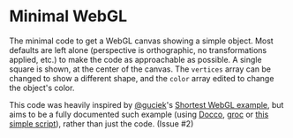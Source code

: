 # Minimal WebGL

The minimal code to get a WebGL canvas showing a simple object.
Most defaults are left alone
  (perspective is orthographic, no transformations applied, etc.)
  to make the code as approachable as possible.
A single square is shown, at the center of the canvas.
  The `vertices` array can be changed to show a different shape,
  and the `color` array edited to change the object's color.

This code was heavily inspired by [@guciek](https://github.com/guciek)'s
  [Shortest WebGL example](https://sites.google.com/site/progyumming/javascript/shortest-webgl),
  but aims to be a fully documented such example
  (using [Docco](http://jashkenas.github.io/docco/),
  [groc](https://github.com/nevir/groc) or
  [this simple script](http://jsfiddle.net/D2nm4/12/)),
  rather than just the code. (Issue #2)
